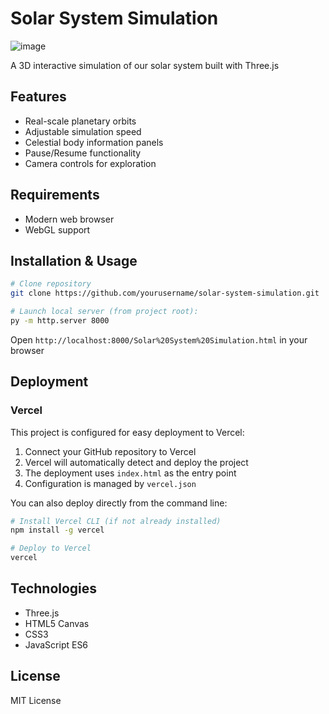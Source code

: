 # Solar System Simulation

![image](https://github.com/user-attachments/assets/85b30d6f-920b-4ed3-ada5-a8148026512b)


A 3D interactive simulation of our solar system built with Three.js

## Features
- Real-scale planetary orbits
- Adjustable simulation speed
- Celestial body information panels
- Pause/Resume functionality
- Camera controls for exploration

## Requirements
- Modern web browser
- WebGL support

## Installation & Usage
```bash
# Clone repository
git clone https://github.com/yourusername/solar-system-simulation.git

# Launch local server (from project root):
py -m http.server 8000
```

Open `http://localhost:8000/Solar%20System%20Simulation.html` in your browser

## Deployment
### Vercel
This project is configured for easy deployment to Vercel:

1. Connect your GitHub repository to Vercel
2. Vercel will automatically detect and deploy the project
3. The deployment uses `index.html` as the entry point
4. Configuration is managed by `vercel.json`

You can also deploy directly from the command line:
```bash
# Install Vercel CLI (if not already installed)
npm install -g vercel

# Deploy to Vercel
vercel
```

## Technologies
- Three.js
- HTML5 Canvas
- CSS3
- JavaScript ES6

## License
MIT License
